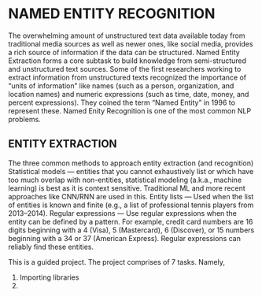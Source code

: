 # NAMED ENTITY RECOGNITION

The overwhelming amount of unstructured text data available today from traditional media sources as well as newer ones, like social media, provides a rich source of information if the data can be structured. Named Entity Extraction forms a core subtask to build knowledge from semi-structured and unstructured text sources. Some of the first researchers working to extract information from unstructured texts recognized the importance of “units of information” like names (such as a person, organization, and location names) and numeric expressions (such as time, date, money, and percent expressions). They coined the term “Named Entity” in 1996 to represent these. Named Enity Recognition is one of the most common NLP problems.

## ENTITY EXTRACTION

The three common methods to approach entity extraction (and recognition)
Statistical models — entities that you cannot exhaustively list or which have too much overlap with non-entities, statistical modeling (a.k.a., machine learning) is best as it is context sensitive. Traditional ML and more recent approaches like CNN/RNN are used in this.
Entity lists — Used when the list of entities is known and finite (e.g., a list of professional tennis players from 2013–2014).
Regular expressions — Use regular expressions when the entity can be defined by a pattern. For example, credit card numbers are 16 digits beginning with a 4 (Visa), 5 (Mastercard), 6 (Discover), or 15 numbers beginning with a 34 or 37 (American Express). Regular expressions can reliably find these entities.

This is a guided project.
 The project comprises of 7 tasks. Namely,
 1. Importing libraries
 2. 
